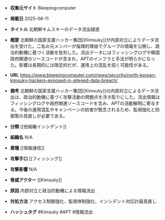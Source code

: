- **収集元サイト**
Bleepingcomputer

- **掲載日**
2025-08-11

- **タイトル**
北朝鮮キムスキーのデータ流出疑惑

- **概要**
北朝鮮の国家支援ハッカー集団[[Kimsuky]]が内部対立によりデータ流出を受けた。二名の元メンバーが倫理的理由でグループの情報を公開し、政治的動機に基づく活動を批判した。流出データにはフィッシングログや韓国政府関連のソースコードが含まれ、APTのインフラと手法が明らかになった。影響は長期的には限定的だが、運用上の混乱を招く可能性がある。

- **URL**
https://www.bleepingcomputer.com/news/security/north-korean-kimsuky-hackers-exposed-in-alleged-data-breach/

- **備考**
北朝鮮の国家支援ハッカー集団[[Kimsuky]]の内部対立によるデータ流出は、政治的動機に基づく攻撃活動の問題点を浮き彫りにした。流出情報はフィッシングログや政府関連ソースコードを含み、APTの活動解明に寄与する。今後の運用混乱やキャンペーンの妨害が懸念されるため、監視強化と防御策の見直しが必要である。

- **分類**
[[他組織インシデント]]

- **組織名**
N/A

- **業種**
[[情報通信]]

- **攻撃手口**
[[フィッシング]]

- **攻撃影響**
N/A

- **脅威アクター**
[[Kimsuky]]

- **原因**
内部対立と政治的動機による情報流出

- **対処方法**
アクセス制御強化、監視体制強化、インシデント対応計画見直し

- **ハッシュタグ**
#Kimsuky #APT #情報流出
